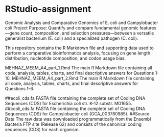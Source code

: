 # RStudio-assignment
Genomic Analysis and Comparative Genomics of E. coli and Campylobacter coli
Project Purpose: Quantify and compare fundamental genomic features—gene count, composition, and selection pressures—between a versatile generalist bacterium (E. coli) and a specialized pathogen (C. coli).

This repository contains the R Markdown file and supporting data used to perform a comparative bioinformatics analysis, focusing on gene length distribution, nucleotide composition, and codon usage bias.

MEHNAZ_MEEM_A4_part_1.Rmd
The main R Markdown file containing all code, analysis, tables, charts, and final descriptive answers for Questions 1-10.
MEHNAZ_MEEM_A4_part_2.Rmd
The main R Markdown file containing all code, analysis, tables, charts, and final descriptive answers for Questions 1-6.

##ecoli_cds.fa
FASTA file containing the complete set of Coding DNA Sequences (CDS) for Escherichia coli str. K-12 substr. MG1655.
##ccoli_cds.fa
FASTA file containing the complete set of Coding DNA Sequences (CDS) for Campylobacter coli (GCA_003780985).
##Source Data
The raw data was downloaded programmatically from the Ensembl Bacteria FTP site (Release 62) and consists of the canonical coding sequences (CDS) for each organism.
